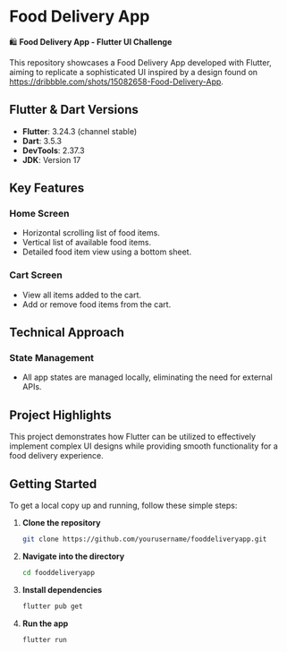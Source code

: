 # Food Delivery App

🛍️ **Food Delivery App - Flutter UI Challenge**

This repository showcases a Food Delivery App developed with Flutter, aiming to replicate a sophisticated UI inspired by a design found on https://dribbble.com/shots/15082658-Food-Delivery-App.

## Flutter & Dart Versions
- **Flutter**: 3.24.3 (channel stable)
- **Dart**: 3.5.3
- **DevTools**: 2.37.3
- **JDK**: Version 17

## Key Features

### Home Screen
- Horizontal scrolling list of food items.
- Vertical list of available food items.
- Detailed food item view using a bottom sheet.

### Cart Screen
- View all items added to the cart.
- Add or remove food items from the cart.

## Technical Approach
### State Management
- All app states are managed locally, eliminating the need for external APIs.

## Project Highlights
This project demonstrates how Flutter can be utilized to effectively implement complex UI designs while providing smooth functionality for a food delivery experience.

## Getting Started
To get a local copy up and running, follow these simple steps:

1. **Clone the repository**
   ```bash
   git clone https://github.com/yourusername/fooddeliveryapp.git

2. **Navigate into the directory**
   ```bash
   cd fooddeliveryapp

3. **Install dependencies**
   ```bash
   flutter pub get

4. **Run the app**
   ```bash
   flutter run
